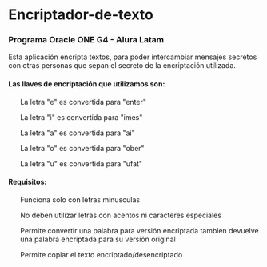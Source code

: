 # Encriptador-de-texto
### Programa Oracle ONE G4 -  Alura Latam

Esta aplicación encripta textos, para poder intercambiar mensajes secretos con otras personas que sepan el secreto de la encriptación utilizada.

#### Las llaves de encriptación que utilizamos son:

<ul>La letra "e" es convertida para "enter"</ul>
<ul>La letra "i" es convertida para "imes"</ul>
<ul>La letra "a" es convertida para "ai"</ul>
<ul>La letra "o" es convertida para "ober"</ul>
<ul>La letra "u" es convertida para "ufat"</ul>

#### Requisitos:

<ul>Funciona solo con letras minusculas</ul>
<ul>No deben utilizar letras con acentos ni caracteres especiales</ul>
<ul>Permite convertir una palabra para versión encriptada también devuelve una palabra encriptada para su versión original</ul>
<ul>Permite copiar el texto encriptado/desencriptado</ul>
